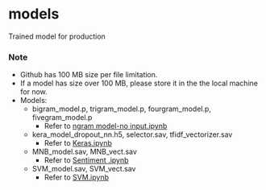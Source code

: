 # models
Trained model for production 

### Note
* Github has 100 MB size per file limitation. 
* If a model has size over 100 MB, please store it in the the local machine for now.
* Models:
	- bigram_model.p, trigram_model.p, fourgram_model.p, fivegram_model.p
		- Refer to [ngram model-no input.ipynb](https://github.com/bing020815/text_prediction_application/blob/master/text/ngram%20model-no%20input.ipynb)
	- kera_model_dropout_nn.h5, selector.sav, tfidf_vectorizer.sav
		- Refer to [Keras.ipynb](https://github.com/bing020815/text_prediction_application/blob/master/sentiment/Keras.ipynb)
	- MNB_model.sav, MNB_vect.sav
		- Refer to [Sentiment .ipynb](https://github.com/bing020815/text_prediction_application/blob/master/sentiment/Sentiment%20.ipynb)
	- SVM_model.sav, SVM_vect.sav
		- Refer to [SVM.ipynb](https://github.com/bing020815/text_prediction_application/blob/master/sentiment/SVM.ipynb)
